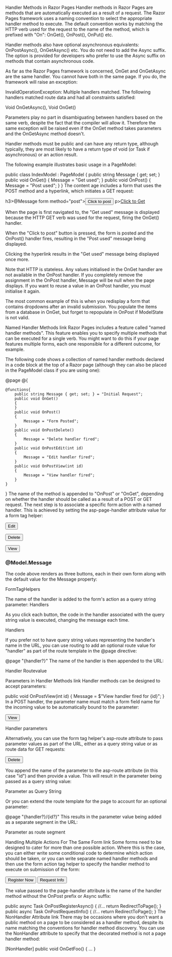 Handler Methods in Razor Pages
Handler methods in Razor Pages are methods that are automatically executed as a result of a request. The Razor Pages framework uses a naming convention to select the appropriate handler method to execute. The default convention works by matching the HTTP verb used for the request to the name of the method, which is prefixed with "On": OnGet(), OnPost(), OnPut() etc.

Handler methods also have optional asynchronous equivalents: OnPostAsync(), OnGetAsync() etc. You do not need to add the Async suffix. The option is provided for developers who prefer to use the Async suffix on methods that contain asynchronous code.

As far as the Razor Pages framework is concerned, OnGet and OnGetAsync are the same handler. You cannot have both in the same page. If you do, the framework will raise an exception:

InvalidOperationException: Multiple handlers matched. The following handlers matched route data and had all constraints satisfied:

Void OnGetAsync(), Void OnGet()

Parameters play no part in disambiguating between handlers based on the same verb, despite the fact that the compiler will allow it. Therefore the same exception will be raised even if the OnGet method takes parameters and the OnGetAsync method doesn't.

Handler methods must be public and can have any return type, although typically, they are most likely to have a return type of void (or Task if asynchronous) or an action result.

The following example illustrates basic usage in a PageModel:

public class IndexModel : PageModel
{
    public string Message { get; set; }
    public void OnGet()
    {
        Message = "Get used";
    }
    public void OnPost()
    {
        Message = "Post used";
    }
}
The content age includes a form that uses the POST method and a hyperlink, which initiates a GET request:

h3>@Message</h3>
form method="post"><button class="btn btn-default">Click to post</button></form>
p><a href="/" class="btn btn-default">Click to Get</a></p>
When the page is first navigated to, the "Get used" message is displayed because the HTTP GET verb was used for the request, firing the OnGet() handler.

When the "Click to post" button is pressed, the form is posted and the OnPost() handler fires, resulting in the "Post used" message being displayed.

Clicking the hyperlink results in the "Get used" message being displayed once more.


 
Note that HTTP is stateless. Any values initialised in the OnGet handler are not available in the OnPost handler. If you completely remove the assignment in the OnPost handler, Message will be null when the page displays. If you want to reuse a value in an OnPost handler, you must initialise it again.

The most common example of this is when you redisplay a form that contains dropdowns after an invalid submission. You populate the items from a database in OnGet, but forget to repopulate in OnPost if ModelState is not valid.

Named Handler Methods link
Razor Pages includes a feature called "named handler methods". This feature enables you to specify multiple methods that can be executed for a single verb. You might want to do this if your page features multiple forms, each one responsible for a different outcome, for example.

The following code shows a collection of named handler methods declared in a code block at the top of a Razor page (although they can also be placed in the PageModel class if you are using one):

@page 
@{
    
    @functions{
        public string Message { get; set; } = "Initial Request";
        public void OnGet()
        {
        }
        public void OnPost()
        {
            Message = "Form Posted";
        }
        public void OnPostDelete()
        {
            Message = "Delete handler fired";
        }
        public void OnPostEdit(int id)
        {
            Message = "Edit handler fired";
        }
        public void OnPostView(int id)
        {
            Message = "View handler fired";
        }
    }
}
The name of the method is appended to "OnPost" or "OnGet", depending on whether the handler should be called as a result of a POST or GET request. The next step is to associate a specific form action with a named handler. This is achieved by setting the asp-page-handler attribute value for a form tag helper:

<div class="row">
    <div class="col-lg-1">
        <form asp-page-handler="edit" method="post">
            <button class="btn btn-default">Edit</button>
        </form>
    </div>
    <div class="col-lg-1">
        <form asp-page-handler="delete" method="post">
            <button class="btn btn-default">Delete</button>
        </form>
    </div>
    <div class="col-lg-1">
        <form asp-page-handler="view" method="post">
            <button class="btn btn-default">View</button>
        </form>
    </div>
</div>
<h3 class="clearfix">@Model.Message</h3>
The code above renders as three buttons, each in their own form along with the default value for the Message property:

FormTagHelpers

The name of the handler is added to the form's action as a query string parameter: Handlers

As you click each button, the code in the handler associated with the query string value is executed, changing the message each time.

Handlers

If you prefer not to have query string values representing the handler's name in the URL, you can use routing to add an optional route value for "handler" as part of the route template in the @page directive:

@page "{handler?}"
The name of the handler is then appended to the URL:

Handler Routevalue

Parameters in Handler Methods link
Handler methods can be designed to accept parameters:

public void OnPostView(int id)
{
    Message = $"View handler fired for {id}";
}
In a POST handler, the parameter name must match a form field name for the incoming value to be automatically bound to the parameter:

<div class="col-lg-1">
    <form asp-page-handler="view" method="post">
        <button class="btn btn-default">View</button>
        <input type="hidden" name="id" value="3" />
    </form>
</div>
Handler parameters

Alternatively, you can use the form tag helper's asp-route attribute to pass parameter values as part of the URL, either as a query string value or as route data for GET requests:

<form asp-page-handler="delete" asp-route-id="10" method="post">
    <button class="btn btn-default">Delete</button>
</form>
You append the name of the parameter to the asp-route attribute (in this case "id") and then provide a value. This will result in the parameter being passed as a query string value:

Parameter as Query String

Or you can extend the route template for the page to account for an optional parameter:

@page "{handler?}/{id?}"
This results in the parameter value being added as a separate segment in the URL:

Parameter as route segment

Handling Multiple Actions For The Same Form link
Some forms need to be designed to cater for more than one possible action. Where this is the case, you can either write some conditional code to determine which action should be taken, or you can write separate named handler methods and then use the form action tag helper to specify the handler method to execute on submission of the form:

<form method="post">
    <button asp-page-handler="Register">Register Now</button>
    <button asp-page-handler="RequestInfo">Request Info</button>
</form>
The value passed to the page-handler attribute is the name of the handler method without the OnPost prefix or Async suffix:

public async Task<IActionResult> OnPostRegisterAsync()
{
    //…
    return RedirectToPage();
}
public async Task<IActionResult> OnPostRequestInfo()
{
    //…
    return RedirectToPage();
}
The NonHandler Attribute link
There may be occasions where you don't want a public method on a page to be considered as a handler method, despite its name matching the conventions for handler method discovery. You can use the NonHandler attribute to specify that the decorated method is not a page handler method:

[NonHandler]
public void OnGetFoo()
{
    ...
}
